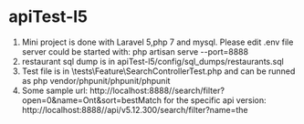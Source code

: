 # apiTest-l5
1. Mini project is done with Laravel 5,php 7 and mysql. Please edit \.env file 
server could be started with: php artisan serve --port=8888
2. restaurant sql dump is in apiTest-l5/config/sql_dumps/restaurants.sql
3. Test file is in \tests\Feature\SearchControllerTest.php and can be runned as php vendor/phpunit/phpunit/phpunit
4. Some sample url:
http://localhost:8888//search/filter?open=0&name=Ont&sort=bestMatch
for the specific api version: 
http://localhost:8888//api/v5.12.300/search/filter?name=the
